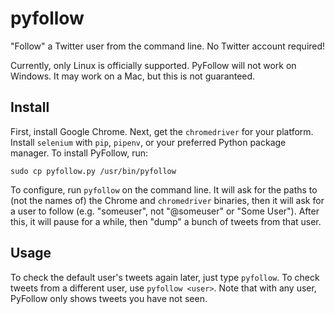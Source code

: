 # pyfollow
"Follow" a Twitter user from the command line. No Twitter account required!

Currently, only Linux is officially supported. PyFollow will not work on
Windows. It may work on a Mac, but this is not guaranteed.

## Install
First, install Google Chrome. Next, get the `chromedriver` for your platform.
Install `selenium` with `pip`, `pipenv`, or your preferred Python package
manager. To install PyFollow, run:

    sudo cp pyfollow.py /usr/bin/pyfollow

To configure, run `pyfollow` on the command line. It will ask for the paths to
(not the names of) the Chrome and `chromedriver` binaries, then it will ask
for a user to follow (e.g. "someuser", not "@someuser" or "Some User"). After
this, it will pause for a while, then "dump" a bunch of tweets from that user.

## Usage
To check the default user's tweets again later, just type `pyfollow`. To check
tweets from a different user, use `pyfollow <user>`. Note that with any user,
PyFollow only shows tweets you have not seen.

